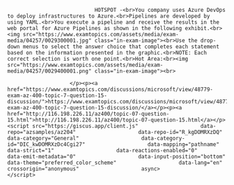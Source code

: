 <p class="card-text">
							
								HOTSPOT -<br>You company uses Azure DevOps to deploy infrastructures to Azure.<br>Pipelines are developed by using YAML.<br>You execute a pipeline and receive the results in the web portal for Azure Pipelines as shown in the following exhibit.<br><img src="https://www.examtopics.com/assets/media/exam-media/04257/0029300001.jpg" class="in-exam-image"><br>Use the drop-down menus to select the answer choice that completes each statement based on the information presented in the graphic.<br>NOTE: Each correct selection is worth one point.<br>Hot Area:<br><img src="https://www.examtopics.com/assets/media/exam-media/04257/0029400001.png" class="in-exam-image"><br>
							
						</p><p><a href="https://www.examtopics.com/discussions/microsoft/view/48779-exam-az-400-topic-7-question-15-discussion/">https://www.examtopics.com/discussions/microsoft/view/48779-exam-az-400-topic-7-question-15-discussion/</a></p><p><a href="http://116.198.226.11/az400/topic-07-question-15.html">http://116.198.226.11/az400/topic-07-question-15.html</a></p><script src="https://giscus.app/client.js"                    data-repo="azsamples/az204"                    data-repo-id="R_kgDOMRXzDQ"                    data-category="General"                    data-category-id="DIC_kwDOMRXzDc4Cgi27"                    data-mapping="pathname"                    data-strict="1"                    data-reactions-enabled="0"                    data-emit-metadata="0"                    data-input-position="bottom"                    data-theme="preferred_color_scheme"                    data-lang="en"                    crossorigin="anonymous"                    async>                    </script>